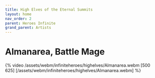 ```yaml
---
title: High Elves of the Eternal Summits
layout: home
nav_order: 2
parent: Heroes Infinite
grand_parent: Artists
---
```

# Almanarea, Battle Mage
{% video /assets/webm/infiniteheroes/highelves/Almanarea.webm [500 625] [/assets/webm/infiniteheroes/highelves/Almanarea.webm] %}
